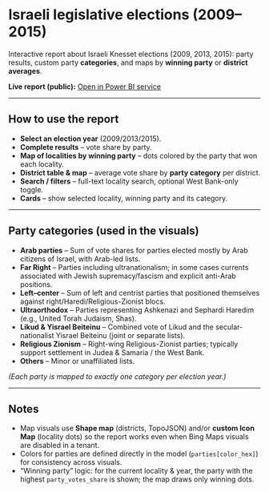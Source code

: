 # Israeli legislative elections (2009–2015)

Interactive report about Israeli Knesset elections (2009, 2013, 2015): party results, custom party **categories**, and maps by **winning party** or **district averages**.

**Live report (public):** [Open in Power BI service](https://app.powerbi.com/view?r=eyJrIjoiOTQ3OGYyYWQtNjY2Yi00MTg5LTg0OGYtOWZlZjk0MzdiOTFlIiwidCI6ImM4ZjhlZDkxLWUzZmYtNGI2Yi1iZjJjLTczNjBmNWNlNDY1OCIsImMiOjl9)

---

## How to use the report
- **Select an election year** (2009/2013/2015).  
- **Complete results** – vote share by party.  
- **Map of localities by winning party** – dots colored by the party that won each locality.  
- **District table & map** – average vote share by **party category** per district.  
- **Search / filters** – full-text locality search, optional West Bank-only toggle.  
- **Cards** – show selected locality, winning party and its category.
 
---

## Party categories (used in the visuals)
- **Arab parties** – Sum of vote shares for parties elected mostly by Arab citizens of Israel, with Arab-led lists.  
- **Far Right** – Parties including ultranationalism; in some cases currents associated with Jewish supremacy/fascism and explicit anti-Arab positions.  
- **Left–center** – Sum of left and centrist parties that positioned themselves against right/Haredi/Religious-Zionist blocs.  
- **Ultraorthodox** – Parties representing Ashkenazi and Sephardi Haredim (e.g., United Torah Judaism, Shas).  
- **Likud & Yisrael Beiteinu** – Combined vote of Likud and the secular-nationalist Yisrael Beiteinu (joint or separate lists).  
- **Religious Zionism** – Right-wing Religious-Zionist parties; typically support settlement in Judea & Samaria / the West Bank.  
- **Others** – Minor or unaffiliated lists.

*(Each party is mapped to exactly one category per election year.)*

---

## Notes
- Map visuals use **Shape map** (districts, TopoJSON) and/or **custom Icon Map** (locality dots) so the report works even when Bing Maps visuals are disabled in a tenant.  
- Colors for parties are defined directly in the model (`parties[color_hex]`) for consistency across visuals.  
- “Winning party” logic: for the current locality & year, the party with the highest `party_votes_share` is shown; the map draws only winning dots.
